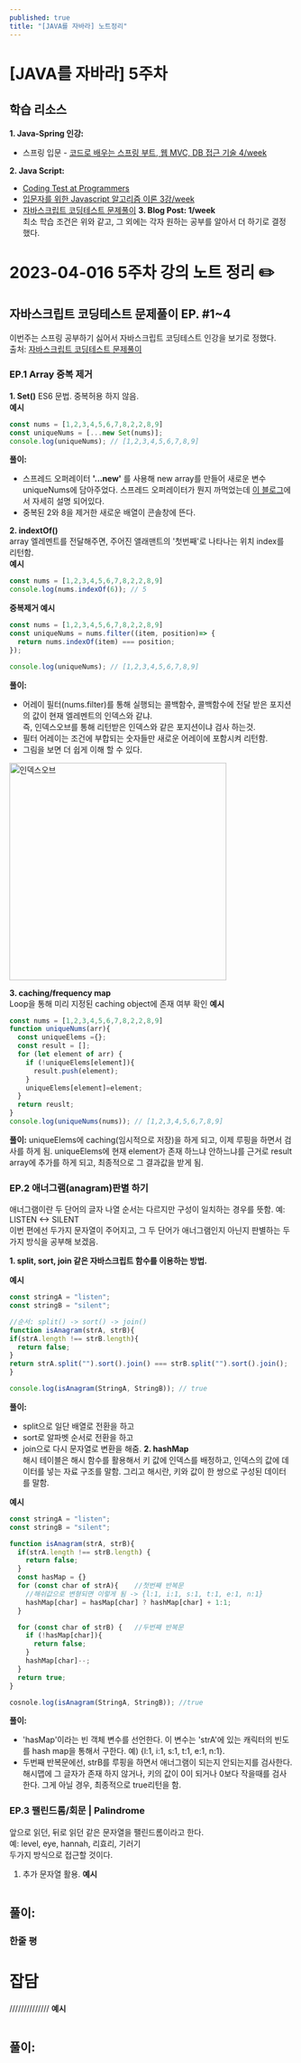 ```yaml
---
published: true
title: "[JAVA를 자바라] 노트정리"
---
```


# [JAVA를 자바라] 5주차 

## 학습 리소스
**1. Java-Spring 인강:**  
- 스프링 입문 - [코드로 배우는 스프링 부트, 웹 MVC, DB 접근 기술 4/week](https://www.inflearn.com/course/%EC%8A%A4%ED%94%84%EB%A7%81-%EC%9E%85%EB%AC%B8-%EC%8A%A4%ED%94%84%EB%A7%81%EB%B6%80%ED%8A%B8)  

**2. Java Script:**
- [Coding Test at Programmers](https://school.programmers.co.kr/learn/challenges)
- [입문자를 위한 Javascript 알고리즘 이론 3강/week](https://www.inflearn.com/course/%EC%9E%90%EB%B0%94%EC%8A%A4%ED%81%AC%EB%A6%BD%ED%8A%B8-%EC%95%8C%EA%B3%A0%EB%A6%AC%EC%A6%98-%EC%9D%B4%EB%A1%A0-%EC%8B%A4%EC%8A%B5)  
- [자바스크립트 코딩테스트 문제풀이](https://youtu.be/zbH7YqUxFpA)
**3. Blog Post: 1/week**  
  최소 학습 조건은 위와 같고, 그 외에는 각자 원하는 공부를 알아서 더 하기로 결정 했다.


# 2023-04-016 5주차 강의 노트 정리 ✏️

## 자바스크립트 코딩테스트 문제풀이 EP. #1~4
이번주는 스프링 공부하기 싫어서 자바스크립트 코딩테스트 인강을 보기로 정했다.  
출처: [자바스크립트 코딩테스트 문제풀이](https://youtu.be/zbH7YqUxFpA)  

### EP.1 Array 중복 제거
**1. Set()** 
  ES6 문법. 중복허용 하지 않음.    
  **예시**  
  ```javascript
  const nums = [1,2,3,4,5,6,7,8,2,2,8,9]
  const uniqueNums = [...new Set(nums)];
  console.log(uniqueNums); // [1,2,3,4,5,6,7,8,9]
  ```
  **풀이:** 
  - 스프레드 오퍼레이터 **'...new'** 를 사용해 new array를 만들어 새로운 변수 uniqueNums에 담아주었다. 스프레드 오퍼레이터가 뭔지 까먹었는데 [이 블로그](https://paperblock.tistory.com/62)에서 자세히 설명 되어있다.
  - 중복된 2와 8을 제거한 새로운 배열이 콘솔창에 뜬다. 

**2. indextOf()**   
  array 엘레멘트를 전달해주면, 주어진 앨래맨트의 '첫번째'로 나타나는 위치 index를 리턴함.   
  **예시**    
  ```javascript
  const nums = [1,2,3,4,5,6,7,8,2,2,8,9]
  console.log(nums.indexOf(6)); // 5
  ```
  **중복제거 예시**  
  ```javascript
  const nums = [1,2,3,4,5,6,7,8,2,2,8,9]
  const uniqueNums = nums.filter((item, position)=> {
    return nums.indexOf(item) === position;
  });

  console.log(uniqueNums); // [1,2,3,4,5,6,7,8,9]
  ```
  **풀이:** 
  - 어레이 필터(nums.filter)를 통해 실행되는 콜백함수, 콜백함수에 전달 받은 포지션의 값이 현재 엘레멘트의 인덱스와 같냐.  
  즉, 인덱스오브를 통해 리턴받은 인덱스와 같은 포지션이냐 검사 하는것. 
  - 필터 어레이는 조건에 부합되는 숫자들만 새로운 어레이에 포함시켜 리턴함.
  - 그림을 보면 더 쉽게 이해 할 수 있다.
  <img width="385" alt="인덱스오브" src="https://user-images.githubusercontent.com/114560119/232319717-327219f5-b025-416c-9e91-43c011abde18.png">


**3. caching/frequency map**  
  Loop을 통해 미리 지정된 caching object에 존재 여부 확인
  **예시**    
  ```javascript
  const nums = [1,2,3,4,5,6,7,8,2,2,8,9]
  function uniqueNums(arr){
    const uniqueElems ={};
    const result = [];
    for (let element of arr) {
      if (!uniqueElems[element]){
        result.push(element);
      }
      uniqueElems[element]=element;
    }
    return reuslt;
  }
  console.log(uniqueNums(nums)); // [1,2,3,4,5,6,7,8,9]
  ```
  **풀이:** uniqueElems에 caching(임시적으로 저장)을 하게 되고, 이제 루핑을 하면서 검사를 하게 됨. uniqueElems에 현재 element가 존재 하느냐 안하느냐를 근거로 result array에 추가를 하게 되고, 최종적으로 그 결과값을 받게 됨.

### EP.2 애너그램(anagram)판별 하기
애너그램이란 두 단어의 글자 나열 순서는 다르지만 구성이 일치하는 경우를 뜻함. 예: LISTEN <-> SILENT  
이번 편에선 두가지 문자열이 주어지고, 그 두 단어가 애너그램인지 아닌지 판별하는 두가지 방식을 공부해 보겠음.  

**1. split, sort, join 같은 자바스크립트 함수를 이용하는 방법.**  

 **예시**    
  ```javascript
 const stringA = "listen";
 const stringB = "silent";
 
 //순서: split() -> sort() -> join()
 function isAnagram(strA, strB){
  if(strA.length !== strB.length){
    return false;
  }
  return strA.split("").sort().join() === strB.split("").sort().join();
 }

 console.log(isAnagram(StringA, StringB)); // true
  ```
  **풀이:** 
  - split으로 일단 배열로 전환을 하고
  - sort로 알파벳 순서로 전환을 하고
  - join으로 다시 문자열로 변환을 해줌.
**2. hashMap**   
해시 테이블은 해시 함수를 활용해서 키 값에 인덱스를 배정하고, 인덱스의 값에 데이터를 넣는 자료 구조를 말함. 그리고 해시란, 키와 값이 한 쌍으로 구성된 데이터를 말함. 

 **예시**    
  ```javascript
  const stringA = "listen";
  const stringB = "silent";

  function isAnagram(strA, strB){ 
    if(strA.length !== strB.length) {
      return false;
    }
    const hasMap = {}
    for (const char of strA){    //첫번째 반복문
      //해쉬값으로 변형되면 이렇게 됨 -> {l:1, i:1, s:1, t:1, e:1, n:1}
      hashMap[char] = hasMap[char] ? hashMap[char] + 1:1;
    }

    for (const char of strB) {   //두번째 반복문
      if (!hasMap[char]){
        return false;
      }
      hashMap[char]--;
    }
    return true;
  }

  cosnole.log(isAnagram(StringA, StringB)); //true
  ```
  **풀이:**  
  - 'hasMap'이라는 빈 객체 변수를 선언한다. 이 변수는 'strA'에 있는 캐릭터의 빈도를 hash map을 통해서 구한다.  예) {l:1, i:1, s:1, t:1, e:1, n:1}.
  - 두번째 반복문에선, strB를 루핑을 하면서 애너그램이 되는지 안되는지를 검사한다. 해시맵에 그 글자가 존재 하지 않거나,  키의 값이 0이 되거나 0보다 작을때를 검사한다. 그게 아닐 경우, 최종적으로 true리턴을 함.

### EP.3 팰린드롬/회문 | Palindrome
앞으로 읽던, 뒤로 읽던 같은 문자열을 팰린드롬이라고 한다.  
예: level, eye, hannah, 리효리, 기러기  
두가지 방식으로 접근할 것이다.  
1. 추가 문자열 활용.
 **예시**    
  ```javascript
  ```
  **풀이:** 
  - 



### 한줄 평


# 잡담



//////////////
 **예시**    
  ```javascript
  ```
  **풀이:** 
  - 
